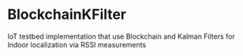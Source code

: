 # BlockchainKFilter
IoT testbed implementation that use Blockchain and Kalman Filters for Indoor localization via RSSI measurements
